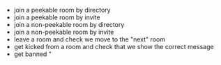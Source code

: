 
 - join a peekable room by directory
 - join a peekable room by invite
 - join a non-peekable room by directory
 - join a non-peekable room by invite
 - leave a room and check we move to the "next" room
 - get kicked from a room and check that we show the correct message
 - get banned "
